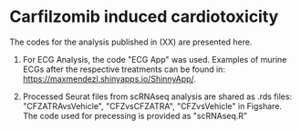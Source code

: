 # Carfilzomib induced cardiotoxicity


The codes for the analysis published in (XX) are presented here. 

1) For ECG Analysis, the code "ECG App" was used. Examples of murine ECGs after the respective treatments can be found in:  https://maxmendezl.shinyapps.io/ShinnyApp/. 

2) Processed Seurat files from scRNAseq analysis are shared as .rds files: "CFZATRAvsVehicle", "CFZvsCFZATRA", "CFZvsVehicle" in Figshare. The code used for precessing is provided as "scRNAseq.R"
